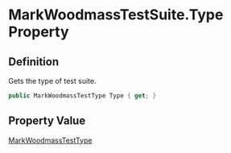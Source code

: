 # MarkWoodmassTestSuite.Type Property
## Definition

Gets the type of test suite.

```c#
public MarkWoodmassTestType Type { get; }
```

## Property Value

[MarkWoodmassTestType](MrKWatkins.EmulatorTestSuites.Z80.Program.MarkWoodmass.MarkWoodmassTestType.md)
